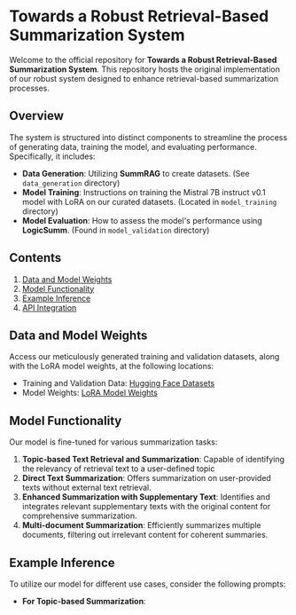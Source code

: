 # Towards a Robust Retrieval-Based Summarization System

Welcome to the official repository for **Towards a Robust Retrieval-Based Summarization System**. This repository hosts the original implementation of our robust system designed to enhance retrieval-based summarization processes.

## Overview

The system is structured into distinct components to streamline the process of generating data, training the model, and evaluating performance. Specifically, it includes:

- **Data Generation**: Utilizing **SummRAG** to create datasets. (See `data_generation` directory)
- **Model Training**: Instructions on training the Mistral 7B instruct v0.1 model with LoRA on our curated datasets. (Located in `model_training` directory)
- **Model Evaluation**: How to assess the model's performance using **LogicSumm**. (Found in `model_validation` directory)

## Contents

1. [Data and Model Weights](#data-and-model-weights)
2. [Model Functionality](#model-functionality)
3. [Example Inference](#example-inference)
4. [API Integration](#api-integration)

## Data and Model Weights

Access our meticulously generated training and validation datasets, along with the LoRA model weights, at the following locations:
- Training and Validation Data: [Hugging Face Datasets](https://huggingface.co/datasets/zycjlsj123/ragsummdata)
- Model Weights: [LoRA Model Weights](https://huggingface.co/zycjlsj123/rag_summ)

## Model Functionality

Our model is fine-tuned for various summarization tasks:
1. **Topic-based Text Retrieval and Summarization**: Capable of identifying the relevancy of retrieval text to a user-defined topic
2. **Direct Text Summarization**: Offers summarization on user-provided texts without external text retrieval.
3. **Enhanced Summarization with Supplementary Text**: Identifies and integrates relevant supplementary texts with the original content for comprehensive summarization.
4. **Multi-document Summarization**: Efficiently summarizes multiple documents, filtering out irrelevant content for coherent summaries.

## Example Inference

To utilize our model for different use cases, consider the following prompts:

- **For Topic-based Summarization**:
